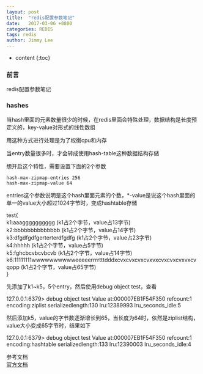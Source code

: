 ```yaml
---
layout: post
title:  "redis配置参数笔记"
date:   2017-03-06 +0800
categories: REDIS
tags: redis
author: Jimmy Lee
---
```


* content
{:toc}

### 前言
redis配置参数笔记

### hashes
当hash里面的元素数量很少的时候，在redis里面会特殊处理，数据结构是长度预定义的，key-value对形式的线性数组

用这种方式进行处理是为了权衡cpu和内存


当entry数量很多时，才会转成使用hash-table这种数据结构存储


想开启这个特性，需要设置下面的2个参数
```
hash-max-zipmap-entries 256  
hash-max-zipmap-value 64
```

entries这个参数说明是这个hash里面元素的个数，*-value是说这个hash里面的单一的value大小超过1024字节时，变成hashtable存储

test{  
k1:aaagggggggggg (k1占2个字节，value占13字节)  
k2:bbbbbbbbbbbbbb (k1占2个字节，value占14字节)  
k3:dfgdfgdfgerterterdfgdfg (k1占2个字节，value占23字节)  
k4:hhhhh (k1占2个字节，value占5字节)  
k5:fghcbcvbcvbcvb (k1占2个字节，value占14字节)  
k6:11111111wwwwwwwwwweeeeerrrrtttdddxcvxcvxcvxcvxvxcvxcvxcvxvxcvqopp (k1占2个字节，value占65字节)  
}  

先添加了k1~k5，5个entry，然后使用debug object test，查看

127.0.0.1:6379> debug object test
Value at:000007EB1F54F350 refcount:1 encoding:ziplist serializedlength:130 lru:12389993 lru_seconds_idle:5

然后添加k5，value的字节数逐渐增长到65，当长度为64时，依然是ziplist结构，value大小变成65字节时，结果如下

127.0.0.1:6379> debug object test
Value at:000007EB1F54F350 refcount:1 encoding:hashtable serializedlength:133 lru:12390003 lru_seconds_idle:4


参考文档  
[官方文档](https://redis.io/topics/memory-optimization#using-hashes-to-abstract-a-very-memory-efficient-plain-key-value-store-on-top-of-redis)